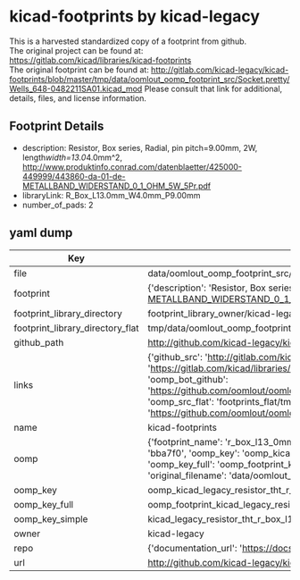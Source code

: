 # kicad-footprints by kicad-legacy  
This is a harvested standardized copy of a footprint from github.  
The original project can be found at:  
https://gitlab.com/kicad/libraries/kicad-footprints  
The original footprint can be found at:
http://gitlab.com/kicad-legacy/kicad-footprints/blob/master/tmp/data/oomlout_oomp_footprint_src/Socket.pretty/Wells_648-0482211SA01.kicad_mod
Please consult that link for additional, details, files, and license information.  
## Footprint Details
* description: Resistor, Box series, Radial, pin pitch=9.00mm, 2W, length*width=13.0*4.0mm^2, http://www.produktinfo.conrad.com/datenblaetter/425000-449999/443860-da-01-de-METALLBAND_WIDERSTAND_0_1_OHM_5W_5Pr.pdf  
* libraryLink: R_Box_L13.0mm_W4.0mm_P9.00mm  
* number_of_pads: 2  
## yaml dump  
| Key | Value |  
| --- | --- |  
| file | data/oomlout_oomp_footprint_src/kicad-footprints/Resistor_THT.pretty/R_Box_L13.0mm_W4.0mm_P9.00mm.kicad_mod |  
| footprint | {'description': 'Resistor, Box series, Radial, pin pitch=9.00mm, 2W, length*width=13.0*4.0mm^2, http://www.produktinfo.conrad.com/datenblaetter/425000-449999/443860-da-01-de-METALLBAND_WIDERSTAND_0_1_OHM_5W_5Pr.pdf', 'libraryLink': 'R_Box_L13.0mm_W4.0mm_P9.00mm', 'number_of_pads': 2} |  
| footprint_library_directory | footprint_library_owner/kicad-legacy_kicad-footprints |  
| footprint_library_directory_flat | tmp/data/oomlout_oomp_footprint_src/footprints_flat/kicad_legacy_resistor_tht_r_box_l13_0mm_w4_0mm_p9_00mm/working |  
| github_path | http://github.com/kicad-legacy/kicad-footprints/blob/master/tmp/data/oomlout_oomp_footprint_src/Resistor_THT.pretty/R_Box_L13.0mm_W4.0mm_P9.00mm.kicad_mod |  
| links | {'github_src': 'http://gitlab.com/kicad-legacy/kicad-footprints/blob/master/tmp/data/oomlout_oomp_footprint_src/Socket.pretty/Wells_648-0482211SA01.kicad_mod', 'github_src_repo': 'https://gitlab.com/kicad/libraries/kicad-footprints', 'oomp_bot': 'tmp/data/oomlout_oomp_footprint_src/footprints/kicad_legacy_resistor_tht_r_box_l13_0mm_w4_0mm_p9_00mm/working', 'oomp_bot_github': 'https://github.com/oomlout/oomlout_oomp_footprint_bot/tree/main/tmp/data/oomlout_oomp_footprint_src/footprints/kicad_legacy_resistor_tht_r_box_l13_0mm_w4_0mm_p9_00mm/working', 'oomp_src_flat': 'footprints_flat/tmp/data/oomlout_oomp_footprint_src/footprints_flat/kicad_legacy_resistor_tht_r_box_l13_0mm_w4_0mm_p9_00mm/working', 'oomp_src_flat_github': 'https://github.com/oomlout/oomlout_oomp_footprint_src/tree/main/tmp/data/oomlout_oomp_footprint_src/footprints_flat/kicad_legacy_resistor_tht_r_box_l13_0mm_w4_0mm_p9_00mm/working'} |  
| name | kicad-footprints |  
| oomp | {'footprint_name': 'r_box_l13_0mm_w4_0mm_p9_00mm', 'library_name': 'resistor_tht', 'md5': 'bba7f045712638e217861a22cf5be381', 'md5_10': 'bba7f04571', 'md5_5': 'bba7f', 'md5_6': 'bba7f0', 'oomp_key': 'oomp_kicad_legacy_resistor_tht_r_box_l13_0mm_w4_0mm_p9_00mm', 'oomp_key_extra': 'oomp_footprint_kicad_legacy_resistor_tht_r_box_l13_0mm_w4_0mm_p9_00mm', 'oomp_key_full': 'oomp_footprint_kicad_legacy_resistor_tht_r_box_l13_0mm_w4_0mm_p9_00mm_bba7f0', 'oomp_key_simple': 'kicad_legacy_resistor_tht_r_box_l13_0mm_w4_0mm_p9_00mm', 'original_filename': 'data/oomlout_oomp_footprint_src/kicad-footprints/Resistor_THT.pretty/R_Box_L13.0mm_W4.0mm_P9.00mm.kicad_mod', 'owner_name': 'kicad_legacy'} |  
| oomp_key | oomp_kicad_legacy_resistor_tht_r_box_l13_0mm_w4_0mm_p9_00mm |  
| oomp_key_full | oomp_footprint_kicad_legacy_resistor_tht_r_box_l13_0mm_w4_0mm_p9_00mm |  
| oomp_key_simple | kicad_legacy_resistor_tht_r_box_l13_0mm_w4_0mm_p9_00mm |  
| owner | kicad-legacy |  
| repo | {'documentation_url': 'https://docs.github.com/rest/repos/repos#get-a-repository', 'message': 'Not Found'} |  
| url | http://github.com/kicad-legacy/kicad-footprints |  

